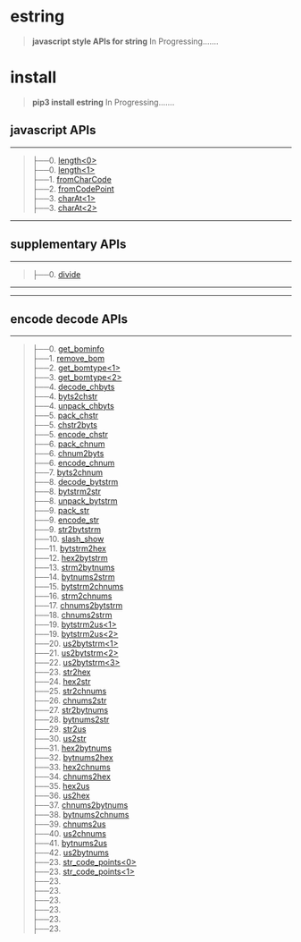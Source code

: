 
# estring
>__javascript style APIs for string__
In Progressing.......

# install
>__pip3 install estring__
In Progressing.......

## javascript APIs
-----------------------------------------------------------------------
>├──0. [length\<0\>](estring/Images/length.0.png)  <br>
├──0. [length\<1\>](estring/Images/length.1.png)  <br>
├──1. [fromCharCode](estring/Images/fromCharCode.0.png)  <br>
├──2. [fromCodePoint](estring/Images/fromCodePoint.0.png)  <br>
├──3. [charAt\<1\>](estring/Images/charAt.0.png)  <br>
├──3. [charAt\<2\>](estring/Images/charAt.1.png)  <br>

-----------------------------------------------------------------------


## supplementary APIs
-----------------------------------------------------------------------
>├──0. [divide](estring/Images/divide.0.png)  <br>
-----------------------------------------------------------------------



-----------------------------------------------------------------------

## encode decode APIs
-----------------------------------------------------------------------
>├──0. [get_bominfo](estring/Images/get_bominfo.0.png)  <br>
├──1. [remove_bom](estring/Images/remove_bom.0.png)  <br>
├──2. [get_bomtype\<1\>](estring/Images/get_bomtype.0.png)  <br>
├──3. [get_bomtype\<2\>](estring/Images/get_bomtype.1.png)  <br>
├──4. [decode_chbyts](estring/Images/decode_chbyts.0.png)  <br>
├──4. [byts2chstr](estring/Images/decode_chbyts.0.png)  <br>
├──4. [unpack_chbyts](estring/Images/decode_chbyts.0.png)  <br>
├──5. [pack_chstr](estring/Images/pack_chstr.0.png)  <br>
├──5. [chstr2byts](estring/Images/pack_chstr.0.png)  <br>
├──5. [encode_chstr](estring/Images/pack_chstr.0.png)  <br>
├──6. [pack_chnum](estring/Images/pack_chnum.0.png)  <br>
├──6. [chnum2byts](estring/Images/pack_chnum.0.png)  <br>
├──6. [encode_chnum](estring/Images/pack_chnum.0.png)  <br>
├──7. [byts2chnum](estring/Images/byts2chnum.0.png)  <br>
├──8. [decode_bytstrm](estring/Images/decode_bytstrm.0.png)  <br>
├──8. [bytstrm2str](estring/Images/decode_bytstrm.0.png)  <br>
├──8. [unpack_bytstrm](estring/Images/decode_bytstrm.0.png)  <br>
├──9. [pack_str](estring/Images/packstr.0.png)  <br>
├──9. [encode_str](estring/Images/packstr.0.png)  <br>
├──9. [str2bytstrm](estring/Images/packstr.0.png)  <br>
├──10. [slash_show](estring/Images/slash_show.0.png)  <br>
├──11. [bytstrm2hex](estring/Images/bytstrm2hex.0.png)  <br>
├──12. [hex2bytstrm](estring/Images/hex2bytstrm.0.png)  <br>
├──13. [strm2bytnums](estring/Images/strm2bytnums.0.png)  <br>
├──14. [bytnums2strm](estring/Images/bytnums2strm.0.png)  <br>
├──15. [bytstrm2chnums](estring/Images/bytstrm2chnums.0.png)  <br>
├──16. [strm2chnums](estring/Images/bytstrm2chnums.0.png)  <br>
├──17. [chnums2bytstrm](estring/Images/chnums2bytstrm.0.png)  <br>
├──18. [chnums2strm](estring/Images/chnums2bytstrm.0.png)  <br>
├──19. [bytstrm2us\<1\>](estring/Images/bytstrm2us.0.png)  <br>
├──19. [bytstrm2us\<2\>](estring/Images/bytstrm2us.1.png)  <br>
├──20. [us2bytstrm\<1\>](estring/Images/us2bytstrm.0.png)  <br>
├──21. [us2bytstrm\<2\>](estring/Images/us2bytstrm.1.png)  <br>
├──22. [us2bytstrm\<3\>](estring/Images/us2bytstrm.2.png)  <br>
├──23. [str2hex](estring/Images/str2hex.0.png)  <br>
├──24. [hex2str](estring/Images/hex2str.0.png)  <br>
├──25. [str2chnums](estring/Images/str2chnums.0.png)  <br>
├──26. [chnums2str](estring/Images/chnums2str.0.png)  <br>
├──27. [str2bytnums](estring/Images/str2bytnums.0.png)  <br>
├──28. [bytnums2str](estring/Images/bytnums2str.0.png)  <br>
├──29. [str2us](estring/Images/str2us.0.png)  <br>
├──30. [us2str](estring/Images/us2str.0.png)  <br>
├──31. [hex2bytnums](estring/Images/hex2bytnums.0.png)  <br>
├──32. [bytnums2hex](estring/Images/bytnums2hex.0.png)  <br>
├──33. [hex2chnums](estring/Images/hex2chnums.0.png)  <br>
├──34. [chnums2hex](estring/Images/chnums2hex.0.png)  <br>
├──35. [hex2us](estring/Images/hex2us.0.png)  <br>
├──36. [us2hex](estring/Images/us2hex.0.png)  <br>
├──37. [chnums2bytnums](estring/Images/chnums2bytnums.0.png)  <br>
├──38. [bytnums2chnums](estring/Images/bytnums2chnums.0.png)  <br>
├──39. [chnums2us](estring/Images/chnums2us.0.png)  <br>
├──40. [us2chnums](estring/Images/us2chnums.0.png)  <br>
├──41. [bytnums2us](estring/Images/bytnums2us.0.png)  <br>
├──42. [us2bytnums](estring/Images/us2bytnums.0.png)  <br>
├──23. [str_code_points\<0\>](estring/Images/str_code_points.0.png)  <br>
├──23. [str_code_points\<1\>](estring/Images/str_code_points.1.png)  <br>
├──23. [](estring/Images/.0.png)  <br>
├──23. [](estring/Images/.0.png)  <br>
├──23. [](estring/Images/.0.png)  <br>
├──23. [](estring/Images/.0.png)  <br>
├──23. [](estring/Images/.0.png)  <br>
├──23. [](estring/Images/.0.png)  <br>
